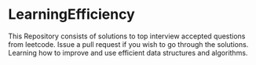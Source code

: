 # LearningEfficiency


This Repository consists of solutions to top interview accepted questions from leetcode.
Issue a pull request if you wish to go through the solutions.
Learning how to improve and use efficient data structures and algorithms.
